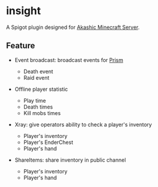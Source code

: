 # insight

A Spigot plugin designed for [Akashic Minecraft Server](https://mc.akashic.cc).

## Feature

+ Event broadcast: broadcast events for [Prism](https://github.com/Mythologyli/Prism)
  + Death event
  + Raid event

+ Offline player statistic
  + Play time
  + Death times
  + Kill mobs times

+ Xray: give operators ability to check a player's inventory
  + Player's inventory
  + Player's EnderChest
  + Player's hand

+ ShareItems: share inventory in public channel
  + Player's inventory
  + Player's hand
